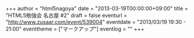 +++
author = "html5nagoya"
date = "2013-03-19T00:00:00+09:00"
title = "HTML5勉強会 名古屋 #2"
draft = false
eventurl = "http://www.zusaar.com/event/539004"
eventdate = "2013/03/19 19:30 - 21:00"
eventtheme = ["マークアップ"]
eventlog = ""
+++

